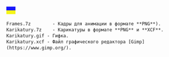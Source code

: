 
![](https://github.com/drilnet/vector-06c-spr2bmp/blob/master/UA.png)

    Frames.7z	     - Кадры для анимации в формате **PNG**).
    Karikatury.7z	 - Карикатуры в формате **PNG** и **XCF**.
    Karikatury.gif - Гифка.
    Karikatury.xcf - Файл графического редактора [Gimp](https://www.gimp.org/).
